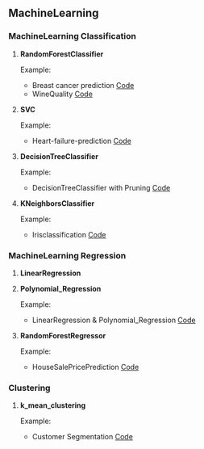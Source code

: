 ## MachineLearning

### MachineLearning Classification
1. **RandomForestClassifier**
 
   Example:
   
   * Breast cancer prediction <a href="https://github.com/DhanyaJayanA/MachineLearning/blob/main/MachineLearningClassification/Breast%20cancer%20prediction.ipynb"> Code </a>
   * WineQuality <a href="https://github.com/DhanyaJayanA/MachineLearning/blob/main/MachineLearningClassification/WineQuality_RandomForestClassifier.ipynb"> Code </a>

2. **SVC**

   Example:
   
   * Heart-failure-prediction <a href="https://github.com/DhanyaJayanA/MachineLearning/blob/main/MachineLearningClassification/Heart-failure-prediction.ipynb"> Code </a>

3. **DecisionTreeClassifier**

   Example:
   
   * DecisionTreeClassifier with Pruning <a href="https://github.com/DhanyaJayanA/MachineLearning/blob/main/MachineLearningClassification/DecisionTreeClassifier_Pruning.ipynb"> Code </a>

4. **KNeighborsClassifier**

    Example:
  
   * Irisclassification <a href="https://github.com/DhanyaJayanA/MachineLearning/blob/main/MachineLearningClassification/Irisclassification-KNeighborsClassifier.ipynb"> Code </a>

### MachineLearning Regression

1. **LinearRegression**
2. **Polynomial_Regression**
   
   Example:
   
   * LinearRegression & Polynomial_Regression <a href="https://github.com/DhanyaJayanA/MachineLearning/blob/main/MachineLearningRegression/Polynomial_Regression.ipynb"> Code </a>
 
3. **RandomForestRegressor**

   Example:
  
   * HouseSalePricePrediction <a href="https://github.com/DhanyaJayanA/MachineLearning/blob/main/MachineLearningRegression/HouseSalePricePrediction_RandomForestRegressor.ipynb"> Code </a>

### Clustering

1. **k_mean_clustering**

    Example:
  
    * Customer Segmentation <a href="https://github.com/DhanyaJayanA/MachineLearning/blob/main/Customer_segmentation/Customer_Segmentation_k_mean_clustering.ipynb"> Code </a>
